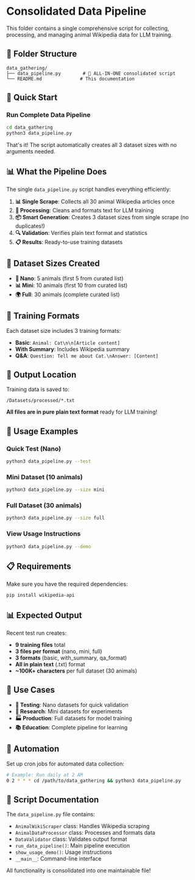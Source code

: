 # Consolidated Data Pipeline

This folder contains a single comprehensive script for collecting, processing, and managing animal Wikipedia data for LLM training.

## 📁 Folder Structure

```
data_gathering/
├── data_pipeline.py        # 🔧 ALL-IN-ONE consolidated script
└── README.md              # This documentation
```

## 🚀 Quick Start

### Run Complete Data Pipeline
```bash
cd data_gathering
python3 data_pipeline.py
```

That's it! The script automatically creates all 3 dataset sizes with no arguments needed.

## 📊 What the Pipeline Does

The single `data_pipeline.py` script handles everything efficiently:

1. **📊 Single Scrape**: Collects all 30 animal Wikipedia articles once
2. **🔄 Processing**: Cleans and formats text for LLM training
3. **📦 Smart Generation**: Creates 3 dataset sizes from single scrape (no duplicates!)
4. **🔍 Validation**: Verifies plain text format and statistics
5. **📋 Results**: Ready-to-use training datasets

## 🎯 Dataset Sizes Created

- **🧬 Nano**: 5 animals (first 5 from curated list)
- **📊 Mini**: 10 animals (first 10 from curated list)
- **🌍 Full**: 30 animals (complete curated list)

## 📝 Training Formats

Each dataset size includes 3 training formats:
- **Basic**: `Animal: Cat\n\n[Article content]`
- **With Summary**: Includes Wikipedia summary
- **Q&A**: `Question: Tell me about Cat.\nAnswer: [Content]`

## 📂 Output Location

Training data is saved to:
```
/Datasets/processed/*.txt
```

**All files are in pure plain text format** ready for LLM training!

## 🔧 Usage Examples

### Quick Test (Nano)
```bash
python3 data_pipeline.py --test
```

### Mini Dataset (10 animals)
```bash
python3 data_pipeline.py --size mini
```

### Full Dataset (30 animals)
```bash
python3 data_pipeline.py --size full
```

### View Usage Instructions
```bash
python3 data_pipeline.py --demo
```

## 📋 Requirements

Make sure you have the required dependencies:
```bash
pip install wikipedia-api
```

## 📊 Expected Output

Recent test run creates:
- **9 training files** total
- **3 files per format** (nano, mini, full)
- **3 formats** (basic, with_summary, qa_format)
- **All in plain text** (.txt) format
- **~100K+ characters** per full dataset (30 animals)

## 🎯 Use Cases

- **🧪 Testing**: Nano datasets for quick validation
- **🔬 Research**: Mini datasets for experiments
- **🏭 Production**: Full datasets for model training
- **📚 Education**: Complete pipeline for learning

## 🔄 Automation

Set up cron jobs for automated data collection:
```bash
# Example: Run daily at 2 AM
0 2 * * * cd /path/to/data_gathering && python3 data_pipeline.py
```

## 📖 Script Documentation

The `data_pipeline.py` file contains:

- `AnimalWikiScraper` class: Handles Wikipedia scraping
- `AnimalDataProcessor` class: Processes and formats data
- `DataValidator` class: Validates output format
- `run_data_pipeline()`: Main pipeline execution
- `show_usage_demo()`: Usage instructions
- `__main__`: Command-line interface

All functionality is consolidated into one maintainable file!
